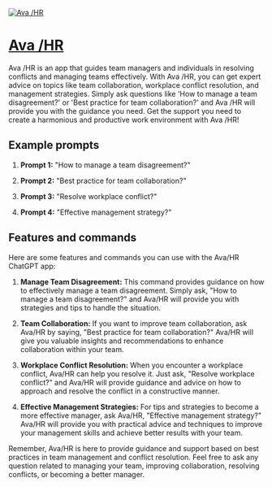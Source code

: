 [![Ava /HR](https://files.oaiusercontent.com/file-ldQY4Q9hQd9ats6KOy88Svsa?se=2123-10-15T03%3A05%3A51Z&sp=r&sv=2021-08-06&sr=b&rscc=max-age%3D31536000%2C%20immutable&rscd=attachment%3B%20filename%3D507a1b96-1fd7-4ee8-aad3-419176f4df9c.png&sig=4MOKk5i%2BL9%2Baytb2mBm/oPdMNX8cCL3gDQZNXDUBkUo%3D)](https://chat.openai.com/g/g-0k0u3uUXX-ava-hr)

# [Ava /HR](https://chat.openai.com/g/g-0k0u3uUXX-ava-hr)

Ava /HR is an app that guides team managers and individuals in resolving conflicts and managing teams effectively. With Ava /HR, you can get expert advice on topics like team collaboration, workplace conflict resolution, and management strategies. Simply ask questions like 'How to manage a team disagreement?' or 'Best practice for team collaboration?' and Ava /HR will provide you with the guidance you need. Get the support you need to create a harmonious and productive work environment with Ava /HR!

## Example prompts

1. **Prompt 1:** "How to manage a team disagreement?"

2. **Prompt 2:** "Best practice for team collaboration?"

3. **Prompt 3:** "Resolve workplace conflict?"

4. **Prompt 4:** "Effective management strategy?"

## Features and commands

Here are some features and commands you can use with the Ava/HR ChatGPT app:

1. **Manage Team Disagreement:** This command provides guidance on how to effectively manage a team disagreement. Simply ask, "How to manage a team disagreement?" and Ava/HR will provide you with strategies and tips to handle the situation.

2. **Team Collaboration:** If you want to improve team collaboration, ask Ava/HR by saying, "Best practice for team collaboration?" Ava/HR will give you valuable insights and recommendations to enhance collaboration within your team.

3. **Workplace Conflict Resolution:** When you encounter a workplace conflict, Ava/HR can help you resolve it. Just ask, "Resolve workplace conflict?" and Ava/HR will provide guidance and advice on how to approach and resolve the conflict in a constructive manner.

4. **Effective Management Strategies:** For tips and strategies to become a more effective manager, ask Ava/HR, "Effective management strategy?" Ava/HR will provide you with practical advice and techniques to improve your management skills and achieve better results with your team.

Remember, Ava/HR is here to provide guidance and support based on best practices in team management and conflict resolution. Feel free to ask any question related to managing your team, improving collaboration, resolving conflicts, or becoming a better manager.